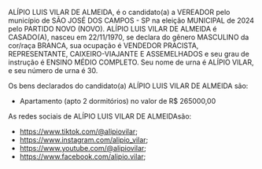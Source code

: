 ALÍPIO LUIS VILAR DE ALMEIDA, é o candidato(a) a VEREADOR pelo município de SÃO JOSÉ DOS CAMPOS - SP na eleição MUNICIPAL de 2024 pelo PARTIDO NOVO (NOVO). ALÍPIO LUIS VILAR DE ALMEIDA é CASADO(A), nasceu em 22/11/1970, se declara do gênero MASCULINO da cor/raça BRANCA, sua ocupação é VENDEDOR PRACISTA, REPRESENTANTE, CAIXEIRO-VIAJANTE E ASSEMELHADOS e seu grau de instrução é ENSINO MÉDIO COMPLETO. Seu nome de urna é ALÍPIO VILAR, e seu número de urna é 30.

Os bens declarados do candidato(a) ALÍPIO LUIS VILAR DE ALMEIDA são: 
- Apartamento (apto 2 dormitórios) no valor de R$ 265000,00

As redes sociais de ALÍPIO LUIS VILAR DE ALMEIDAsão:
- https://www.tiktok.com/@alipiovilar;
- https://www.instagram.com/alipio_vilar;
- https://www.youtube.com/@alipiovilar;
- https://www.facebook.com/alipio.vilar;